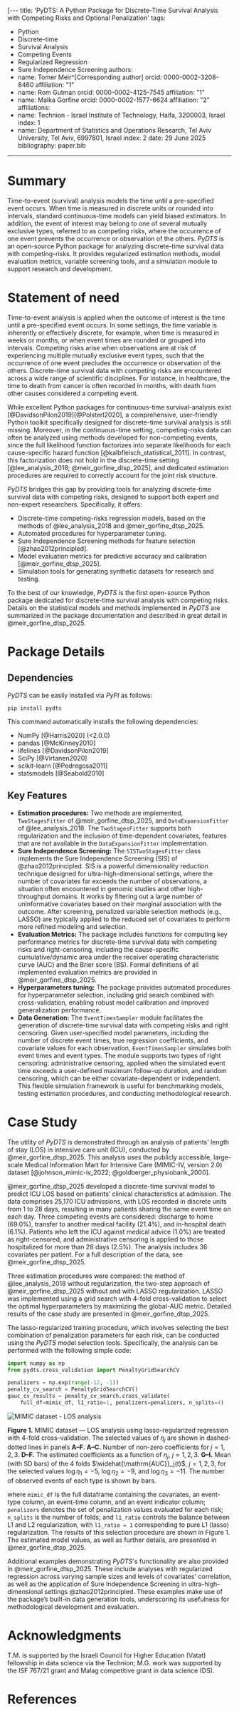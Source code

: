 [---
title: 'PyDTS: A Python Package for Discrete-Time Survival Analysis with Competing Risks and Optional Penalization' 
tags:
  - Python
  - Discrete-time
  - Survival Analysis
  - Competing Events
  - Regularized Regression
  - Sure Independence Screening
authors:
  - name: Tomer Meir^[Corresponding author]
    orcid: 0000-0002-3208-8460
    affiliation: "1" 
  - name: Rom Gutman
    orcid: 0000-0002-4125-7545
    affiliation: "1"
  - name: Malka Gorfine
    orcid: 0000-0002-1577-6624
    affiliation: "2"
affiliations:
 - name: Technion - Israel Institute of Technology, Haifa, 3200003, Israel
   index: 1
 - name: Department of Statistics and Operations Research, Tel Aviv University, Tel Aviv, 6997801, Israel
   index: 2
date: 29 June 2025
bibliography: paper.bib
---

# Summary
Time-to-event (survival) analysis models  the time until a pre-specified event occurs. When time is measured in  discrete units  or rounded into intervals, standard continuous-time models can yield biased estimators. In addition, the event of interest may belong to one of several mutually exclusive types, referred to as competing risks, where the occurrence of one event prevents the occurrence or observation of the others.  *PyDTS* is an open-source Python package for analyzing discrete-time survival data with competing-risks. It provides regularized estimation methods, model evaluation metrics, variable screening tools, and a simulation module to support research and development.

# Statement of need

Time-to-event analysis is applied when the outcome of interest is the time until a pre-specified event occurs. In some settings, the time variable is inherently or effectively discrete, for example, when time is measured in weeks or months, or when event times are rounded or grouped into intervals. Competing risks arise when observations are at risk of experiencing multiple mutually exclusive event types, such that the occurrence of one event precludes the occurrence or observation of the others. Discrete-time survival data with competing risks are encountered across a wide range of scientific disciplines. For instance, in healthcare, the time to death from cancer is often recorded in months, with death from other causes considered a competing event. 

While excellent Python packages for continuous-time survival-analysis exist [@DavidsonPilon2019][@Polsterl2020], a comprehensive, user-friendly Python toolkit specifically designed for discrete-time survival analysis is still missing. 
Moreover, in the continuous-time setting, competing-risks data can often be analyzed using methods developed for non-competing events, since the full likelihood function factorizes into separate likelihoods for each cause-specific hazard function [@kalbfleisch_statistical_2011]. In contrast, this factorization does not hold in the discrete-time setting [@lee_analysis_2018; @meir_gorfine_dtsp_2025], and dedicated estimation procedures are required to correctly account for the joint risk structure.

*PyDTS* bridges this gap by providing tools for analyzing discrete-time survival data with competing risks, designed to support both expert and non-expert researchers. Specifically, it offers:
- Discrete-time competing-risks regression models, based on the methods of @lee_analysis_2018 and @meir_gorfine_dtsp_2025.
- Automated procedures for hyperparameter tuning.
- Sure Independence Screening methods for feature selection [@zhao2012principled].
- Model evaluation metrics for predictive accuracy and calibration [@meir_gorfine_dtsp_2025].
- Simulation tools for generating synthetic datasets for research and testing.

To the best of our knowledge, *PyDTS* is the first open-source Python package dedicated for discrete-time survival analysis with competing risks.
Details on the statistical models and methods implemented in *PyDTS* are summarized in the package documentation and described in great detail in @meir_gorfine_dtsp_2025.

# Package Details 

## Dependencies
*PyDTS* can be easily installed via *PyPI* as follows:

`pip install pydts`

This command automatically installs the following dependencies:
- NumPy [@Harris2020] (<2.0.0)
- pandas [@McKinney2010]
- lifelines [@DavidsonPilon2019]
- SciPy [@Virtanen2020]
- scikit-learn [@Pedregosa2011]
- statsmodels [@Seabold2010]


## Key Features

- **Estimation procedures:** Two methods are implemented, `TwoStagesFitter` of @meir_gorfine_dtsp_2025, and `DataExpansionFitter` of @lee_analysis_2018. The `TwoStagesFitter` supports both regularization and the inclusion of time-dependent covariates, features that are not available in the `DataExpansionFitter` implementation.
- **Sure Independence Screening:** The `SISTwoStagesFitter` class implements the Sure Independence Screening (SIS) of @zhao2012principled. SIS is a powerful dimensionality reduction technique designed for ultra-high-dimensional settings, where the number of covariates far exceeds the number of observations, a situation often encountered in genomic studies and other high-throughput domains. It works by filtering out a large number of uninformative covariates based on their marginal association with the outcome. After screening, penalized variable selection methods (e.g., LASSO) are typically applied to the reduced set of covariates to perform more refined modeling and selection.
- **Evaluation Metrics:** The package includes functions for computing key performance metrics for discrete-time survival data with competing risks and right-censoring, including the cause-specific cumulative/dynamic area under the receiver operating characteristic curve (AUC) and the Brier score (BS). Formal definitions of all implemented evaluation metrics are provided in @meir_gorfine_dtsp_2025.
- **Hyperparameters tuning:** The package provides automated procedures for hyperparameter selection, including grid search combined with cross-validation, enabling robust model calibration and improved generalization performance.
- **Data Generation:** The `EventTimesSampler` module facilitates the generation of discrete-time survival data with competing risks and right censoring. Given user-specified model parameters, including the number of discrete event times, true regression coefficients, and covariate values for each observation, `EventTimesSampler` simulates both event times and event types. The module supports two types of right censoring: administrative censoring, applied when the simulated event time exceeds a user-defined maximum follow-up duration, and random censoring, which can be either covariate-dependent or independent. This flexible simulation framework is useful for benchmarking models, testing estimation procedures, and conducting methodological research.

## 

# Case Study

The utility of *PyDTS* is demonstrated through an analysis of patients' length of stay (LOS) in intensive care unit (ICU), conducted by @meir_gorfine_dtsp_2025. This analysis uses the publicly accessible, large-scale Medical Information Mart for Intensive Care (MIMIC-IV, version 2.0) dataset [@johnson_mimic-iv_2022; @goldberger_physiobank_2000]. 

@meir_gorfine_dtsp_2025 developed a discrete-time survival model to predict ICU LOS based on patients’ clinical characteristics at admission.
The data comprises 25,170 ICU admissions, with LOS recorded in discrete units from 1 to 28 days, resulting in many patients sharing the same event time on each day. Three competing events are considered: discharge to home (69.0%), transfer to another medical facility (21.4%), and in-hospital death (6.1%). Patients who left the ICU against medical advice (1.0%) are treated as right-censored, and administrative censoring is applied to those hospitalized for more than 28 days (2.5%). The analysis includes 36 covariates per patient. For a full description of the data, see @meir_gorfine_dtsp_2025.

Three estimation procedures were compared: the method of @lee_analysis_2018 without regularization, the two-step approach of @meir_gorfine_dtsp_2025 without and with LASSO regularization. LASSO was implemented using a grid search with 4-fold cross-validation to select the optimal hyperparameters by maximizing the global-AUC metric. Detailed results of the case study are presented in @meir_gorfine_dtsp_2025.

The lasso-regularized training procedure, which involves selecting the best combination of penalization parameters for each risk, can be conducted using the *PyDTS* model selection tools. Specifically, the analysis can be performed with the following simple code:

```python
import numpy as np
from pydts.cross_validation import PenaltyGridSearchCV

penalizers = np.exp(range(-12, -1))
penalty_cv_search = PenaltyGridSearchCV()
gauc_cv_results = penalty_cv_search.cross_validate(
    full_df=mimic_df, l1_ratio=1, penalizers=penalizers, n_splits=4)
```


![MIMIC dataset - LOS analysis](docs/joss-figure.png)

**Figure 1.** MIMIC dataset — LOS analysis using lasso-regularized regression with 4-fold cross-validation. The selected values of $\eta_j$ are shown in dashed-dotted lines in panels **A–F**. **A–C.** Number of non-zero coefficients for $j=1,2,3$. **D–F.** The estimated coefficients as a function of $\eta_j$, $j=1,2,3$. **G–I.** Mean (with SD bars) of the 4 folds $\widehat{\mathrm{AUC}}_j(t)$, $j=1,2,3$, for the selected values $\log \eta_1=-5$, $\log \eta_2=-9$, and $\log \eta_3=-11$. The number of observed events of each type is shown by bars.

where `mimic_df` is the full dataframe containing the covariates, an event-type column, an event-time column, and an event indicator column; `penalizers` denotes the set of penalization values evaluated for each risk; `n_splits` is the number of folds; and `l1_ratio` controls the balance between L1 and L2 regularization, with `l1_ratio = 1` corresponding to pure L1 (lasso) regularization.
The results of this selection procedure are shown in Figure 1. The estimated model values, as well as further details, are presented in @meir_gorfine_dtsp_2025.


Additional examples demonstrating *PyDTS*'s functionality are also provided in @meir_gorfine_dtsp_2025. These include analyses with regularized regression across varying sample sizes and levels of covariates' correlation, as well as the application of Sure Independence Screening in ultra-high-dimensional settings @zhao2012principled. These examples make use of the package’s built-in data generation tools, underscoring its usefulness for methodological development and evaluation.

# Acknowledgments
T.M. is supported by the Israeli Council for Higher Education (Vatat) fellowship in data science via the Technion; M.G. work was supported by the ISF 767/21 grant and Malag competitive grant in data science (DS).

# References